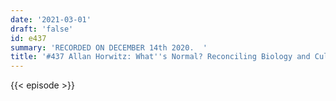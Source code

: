```yaml
---
date: '2021-03-01'
draft: 'false'
id: e437
summary: 'RECORDED ON DECEMBER 14th 2020.  '
title: '#437 Allan Horwitz: What''s Normal? Reconciling Biology and Culture'
---
```

{{< episode >}}
